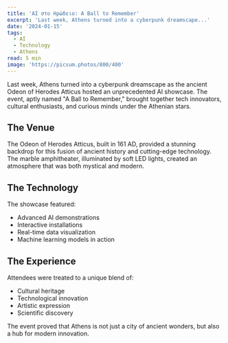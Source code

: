 ```yaml
---
title: 'AI στο Ηρώδειο: A Ball to Remember'
excerpt: 'Last week, Athens turned into a cyberpunk dreamscape...'
date: '2024-01-15'
tags:
  - AI
  - Technology
  - Athens
read: 5 min
image: 'https://picsum.photos/800/400'
---
```

Last week, Athens turned into a cyberpunk dreamscape as the ancient Odeon of Herodes Atticus hosted an unprecedented AI showcase. The event, aptly named "A Ball to Remember," brought together tech innovators, cultural enthusiasts, and curious minds under the Athenian stars.

## The Venue

The Odeon of Herodes Atticus, built in 161 AD, provided a stunning backdrop for this fusion of ancient history and cutting-edge technology. The marble amphitheater, illuminated by soft LED lights, created an atmosphere that was both mystical and modern.

## The Technology

The showcase featured:
- Advanced AI demonstrations
- Interactive installations
- Real-time data visualization
- Machine learning models in action

## The Experience

Attendees were treated to a unique blend of:
- Cultural heritage
- Technological innovation
- Artistic expression
- Scientific discovery

The event proved that Athens is not just a city of ancient wonders, but also a hub for modern innovation.